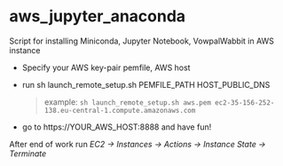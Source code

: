 # aws_jupyter_anaconda
Script for installing Miniconda, Jupyter Notebook, VowpalWabbit in AWS instance

 - Specify your AWS key-pair pemfile, AWS host
 - run sh launch_remote_setup.sh PEMFILE_PATH HOST_PUBLIC_DNS
 	
 	> example: `sh launch_remote_setup.sh aws.pem ec2-35-156-252-138.eu-central-1.compute.amazonaws.com`
 - go to https://YOUR_AWS_HOST:8888 and have fun!

After end of work run *EC2 -> Instances -> Actions -> Instance State -> Terminate*
 
